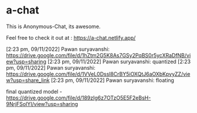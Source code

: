 # a-chat

This is Anonymous-Chat, its awesome.

Feel free to check it out at : https://a-chat.netlify.app/

[2:23 pm, 09/11/2022] Pawan suryavanshi: https://drive.google.com/file/d/1hZtm2G5K8As7GSy2PqBS0r5ycXRaDfNB/view?usp=sharing
[2:23 pm, 09/11/2022] Pawan suryavanshi: quantized
[2:23 pm, 09/11/2022] Pawan suryavanshi: https://drive.google.com/file/d/1VVeL0Dssl8CrBY5iOXQtJ6aOXbKpvyZZ/view?usp=share_link
[2:23 pm, 09/11/2022] Pawan suryavanshi: floating


final quantized model - https://drive.google.com/file/d/189zIg6z7OTzO5E5F2eBsH-9NrjFSolYI/view?usp=sharing
